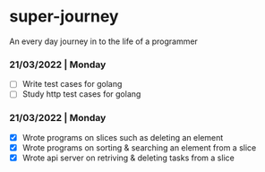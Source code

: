 # super-journey
An every day journey in to the life of a programmer

### 21/03/2022 | Monday
- [ ] Write test cases for golang
- [ ] Study http test cases for golang

### 21/03/2022 | Monday
- [x] Wrote programs on slices such as deleting an element
- [x] Wrote programs on sorting & searching an element from a slice
- [x] Wrote api server on retriving & deleting tasks from a slice
